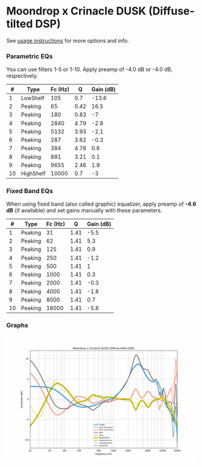 # Moondrop x Crinacle DUSK (Diffuse-tilted DSP)
See [usage instructions](https://github.com/jaakkopasanen/AutoEq#usage) for more options and info.

### Parametric EQs
You can use filters 1-5 or 1-10. Apply preamp of -4.0 dB or -4.0 dB, respectively.

|   # | Type      |   Fc (Hz) |    Q |   Gain (dB) |
|-----|-----------|-----------|------|-------------|
|   1 | LowShelf  |       105 | 0.7  |       -13.6 |
|   2 | Peaking   |        65 | 0.42 |        16.5 |
|   3 | Peaking   |       180 | 0.83 |        -7   |
|   4 | Peaking   |      2840 | 4.79 |        -2.8 |
|   5 | Peaking   |      5132 | 3.93 |        -2.1 |
|   6 | Peaking   |       287 | 3.62 |        -0.3 |
|   7 | Peaking   |       384 | 4.76 |         0.6 |
|   8 | Peaking   |       891 | 3.21 |         0.1 |
|   9 | Peaking   |      9655 | 2.46 |         1.9 |
|  10 | HighShelf |     10000 | 0.7  |        -3   |

### Fixed Band EQs
When using fixed band (also called graphic) equalizer, apply preamp of **-4.6 dB** (if available) and set gains manually with these parameters.

|   # | Type    |   Fc (Hz) |    Q |   Gain (dB) |
|-----|---------|-----------|------|-------------|
|   1 | Peaking |        31 | 1.41 |        -5.5 |
|   2 | Peaking |        62 | 1.41 |         5.3 |
|   3 | Peaking |       125 | 1.41 |         0.9 |
|   4 | Peaking |       250 | 1.41 |        -1.2 |
|   5 | Peaking |       500 | 1.41 |         1   |
|   6 | Peaking |      1000 | 1.41 |         0.3 |
|   7 | Peaking |      2000 | 1.41 |        -0.3 |
|   8 | Peaking |      4000 | 1.41 |        -1.8 |
|   9 | Peaking |      8000 | 1.41 |         0.7 |
|  10 | Peaking |     16000 | 1.41 |        -5.8 |

### Graphs
![](./Moondrop%20x%20Crinacle%20DUSK%20(Diffuse-tilted%20DSP).png)
